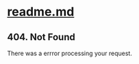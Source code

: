 # [readme.md](https://github.com/mcurlingraspberryant/)
## 404. Not Found
There was a errror processing your request.
